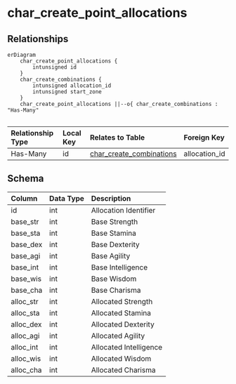 # char_create_point_allocations

## Relationships

```mermaid
erDiagram
    char_create_point_allocations {
        intunsigned id
    }
    char_create_combinations {
        intunsigned allocation_id
        intunsigned start_zone
    }
    char_create_point_allocations ||--o{ char_create_combinations : "Has-Many"


```


| Relationship Type | Local Key | Relates to Table | Foreign Key |
| :--- | :--- | :--- | :--- |
| Has-Many | id | [char_create_combinations](../../schema/characters/char_create_combinations.md) | allocation_id |


## Schema

| Column | Data Type | Description |
| :--- | :--- | :--- |
| id | int | Allocation Identifier |
| base_str | int | Base Strength |
| base_sta | int | Base Stamina |
| base_dex | int | Base Dexterity |
| base_agi | int | Base Agility |
| base_int | int | Base Intelligence |
| base_wis | int | Base Wisdom |
| base_cha | int | Base Charisma |
| alloc_str | int | Allocated Strength |
| alloc_sta | int | Allocated Stamina |
| alloc_dex | int | Allocated Dexterity |
| alloc_agi | int | Allocated Agility |
| alloc_int | int | Allocated Intelligence |
| alloc_wis | int | Allocated Wisdom |
| alloc_cha | int | Allocated Charisma |

